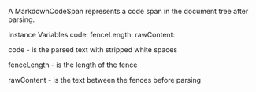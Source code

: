 A MarkdownCodeSpan represents a code span in the document tree after parsing.

Instance Variables
	code:		<ByteString>
	fenceLength:		<SmallInteger>
	rawContent:		<ByteString>

code
	- is the parsed text with stripped white spaces

fenceLength
	- is the length of the fence

rawContent
	- is the text between the fences before parsing
